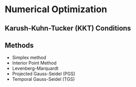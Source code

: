 # Numerical Optimization

## Karush-Kuhn-Tucker (KKT) Conditions

## Methods

- Simplex method
- Interior Point Method
- Levenberg-Marquardt
- Projected Gauss-Seidel (PGS)
- Temporal Gauss-Seidel (TGS)
